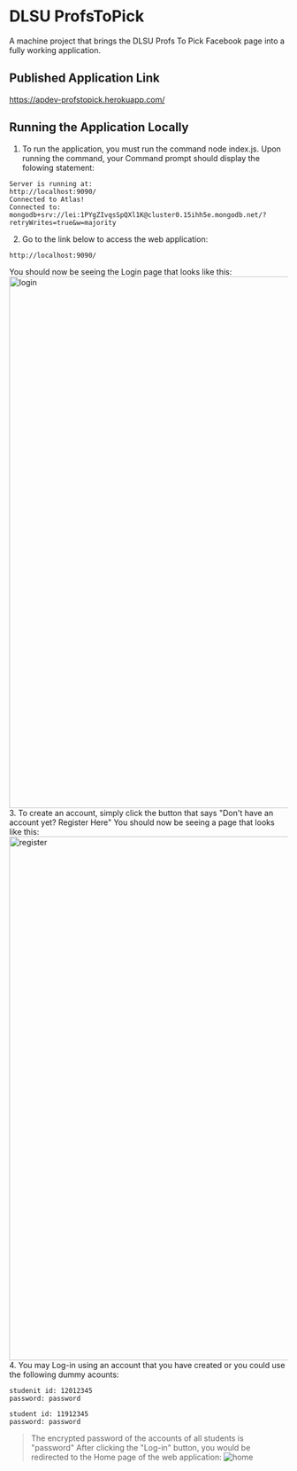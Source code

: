 # DLSU ProfsToPick
A machine project that brings the DLSU Profs To Pick Facebook page into a fully working application.<br>

## Published Application Link
https://apdev-profstopick.herokuapp.com/<br>

## Running the Application Locally
1. To run the application, you must run the command node index.js. Upon running the command, your Command prompt should display the folowing statement:
```
Server is running at:
http://localhost:9090/
Connected to Atlas!
Connected to: mongodb+srv://lei:1PYgZIvqsSpQXl1K@cluster0.15ihh5e.mongodb.net/?retryWrites=true&w=majority
```
2. Go to the link below to access the web application:
```
http://localhost:9090/
```
You should now be seeing the Login page that looks like this:
<img width="960" alt="login" src="https://user-images.githubusercontent.com/80928976/177103805-8e4dad90-8e36-459c-8530-e280d3dcc73d.png">
3. To create an account, simply click the button that says "Don't have an account yet? Register Here"
You should now be seeing a page that looks like this:
<img width="946" alt="register" src="https://user-images.githubusercontent.com/80928976/177104237-7bd19400-a3a3-4289-8065-b21dea3f2fa3.png">
4. You may Log-in using an account that you have created or you could use the following dummy acounts:
```
studenit id: 12012345 
password: password

student id: 11912345
password: password
```
> The encrypted password of the accounts of all students is "password"
After clicking the "Log-in" button, you would be redirected to the Home page of the web application:
![home](https://user-images.githubusercontent.com/80928976/177105853-6ee50451-9fae-4dea-9bae-7bd813dc7015.png)
